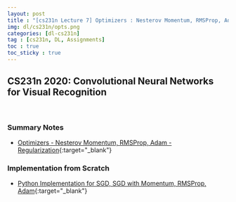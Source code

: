 ```yaml
---
layout: post
title : "[cs231n Lecture 7] Optimizers : Nesterov Momentum, RMSProp, Adam (Lecture Summary & Implementation)"
img: dl/cs231n/opts.png
categories: [dl-cs231n]  
tag : [cs231n, DL, Assignments]
toc : true
toc_sticky : true
---
```


## CS231n 2020: Convolutional Neural Networks for Visual Recognition

<br/>

### Summary Notes 

- [Optimizers - Nesterov Momentum, RMSProp, Adam  - Regularization](https://drive.google.com/file/d/11dzd0NPJNKgl2RC79hNGFniZVRUK6m6T/view?usp=share_link){:target="_blank"}


### Implementation from Scratch

- [Python Implementation for SGD, SGD with Momentum, RMSProp, Adam](https://github.com/SuminizZ/cs231n_Assignments/blob/main/assignment2/cs231n/optim.py){:target="_blank"}